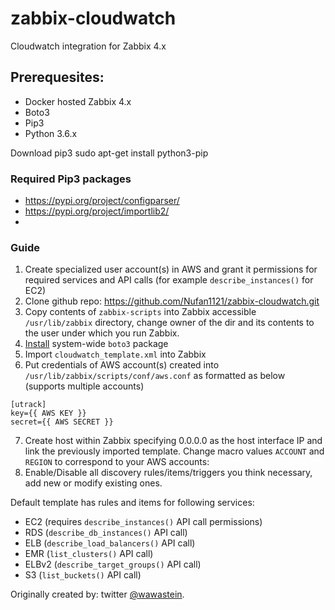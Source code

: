 # zabbix-cloudwatch
Cloudwatch integration for Zabbix 4.x

## Prerequesites:

* Docker hosted Zabbix 4.x
* Boto3
* Pip3
* Python 3.6.x

Download pip3 sudo apt-get install python3-pip

### Required Pip3 packages

* https://pypi.org/project/configparser/
* https://pypi.org/project/importlib2/
* 


### Guide

1. Create specialized user account(s) in AWS and grant it permissions for required services and API calls (for example `describe_instances()` for EC2)
2. Clone github repo: https://github.com/Nufan1121/zabbix-cloudwatch.git
3. Copy contents of `zabbix-scripts` into Zabbix accessible `/usr/lib/zabbix` directory, change owner of the dir and its contents to the user under which you run Zabbix.
4. [Install](http://boto3.readthedocs.io/en/latest/guide/quickstart.html) system-wide `boto3` package
5. Import `cloudwatch_template.xml` into Zabbix
6. Put credentials of AWS account(s) created into `/usr/lib/zabbix/scripts/conf/aws.conf` as formatted as below (supports multiple accounts)
```
[utrack]
key={{ AWS KEY }}
secret={{ AWS SECRET }}
```
7. Create host within Zabbix specifying 0.0.0.0 as the host interface IP and link the previously imported template. Change macro values `ACCOUNT` and `REGION` to correspond to your AWS accounts: 
8. Enable/Disable all discovery rules/items/triggers you think necessary, add new or modify existing ones.

Default template has rules and items for following services:
* EC2 (requires `describe_instances()` API call permissions)
* RDS (`describe_db_instances()` API call)
* ELB (`describe_load_balancers()` API call)
* EMR (`list_clusters()` API call)
* ELBv2 (`describe_target_groups()` API call)
* S3 (`list_buckets()` API call)

Originally created by: twitter [@wawastein](https://twitter.com/wawastein).
